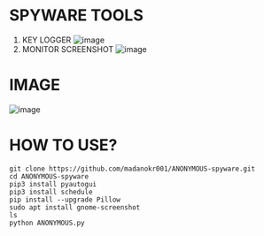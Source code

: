 # SPYWARE TOOLS
1. KEY LOGGER
![image](https://github.com/user-attachments/assets/468cb66a-2f8e-423e-a8bb-89fed2103f67)
3. MONITOR SCREENSHOT
![image](https://github.com/user-attachments/assets/0cc26dc4-5542-4349-9c0b-9a30c5e35020)



# IMAGE
![image](https://github.com/user-attachments/assets/95d0190a-ff4d-41b0-83f2-e59fbca6c46f)

# HOW TO USE?


```
git clone https://github.com/madanokr001/ANONYMOUS-spyware.git
cd ANONYMOUS-spyware
pip3 install pyautogui
pip3 install schedule
pip install --upgrade Pillow
sudo apt install gnome-screenshot
ls
python ANONYMOUS.py
```




